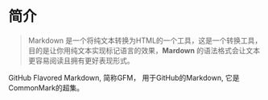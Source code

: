 # 简介


> Markdown 是一个将纯文本转换为HTML的一个工具，这是一个转换工具，目的是让你用纯文本实现标记语言的效果，**Mardown** 的语法格式会让文本更容易阅读且拥有更好表现形式。

GitHub Flavored Markdown, 简称GFM， 用于GitHub的Markdown, 它是CommonMark的超集。

